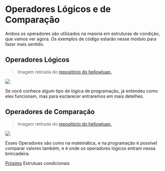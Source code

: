 <h1> Operadores Lógicos e de Comparação </h1>
Ambos os operadores são utilizados na maioria em estruturas de condição, que vamos ver agora. Os exemplos de código estarão nesse módulo para fazer mais sentido.

<h2> Operadores Lógicos </h2>

>Imagem retirada do <a href="https://github.com/hellowluan/java-basico" target="_blank"> repositório do hellowluan.

<img src="../img/OperadoresLogicos.png"> </a>

Se você conhece algum tipo de lógica de programação, já entendeu como eles funcionam, mas para esclarecer entraremos em mais detelhes.

<h2> Operadores de Comparação </h2>

>Imagem retirada do <a href="https://github.com/hellowluan/
java-basico" target="_blank"> repositório do hellowluan.

<img src="../img/OperadoresComparacao.png"> </a>

Esses Operadores são como na matemática, e na programação é possível comparar valores também, e é onde os operadores lógicos entram nessa brincadeira.

[Próximo](./08-EstruturasCondicionais.md) Estrutuas condicionais